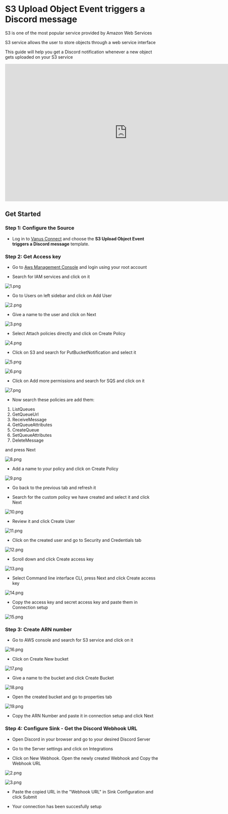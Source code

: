 # S3 Upload Object Event triggers a Discord message

S3 is one of the most popular service provided by Amazon Web Services

S3 service allows the user to store objects through a web service interface

This guide will help you get a Discord notification whenever a new object gets uploaded on your S3 service

<iframe width="800" height="450" src="https://www.youtube.com/embed/d-5wDjr4-Z0" title="YouTube video player" frameBorder="0" allowFullScreen={true} allow="accelerometer; autoplay; clipboard-write; encrypted-media; gyroscope; picture-in-picture; web-share"></iframe>

## Get Started

### Step 1: Configure the Source

- Log in to [Vanus Connect](https://cloud.vanus.ai/) and choose the **S3 Upload Object Event triggers a Discord message** template.

### Step 2: Get Access key

- Go to [Aws Management Console](https://aws.amazon.com/) and login using your root account

- Search for IAM services and click on it

![1.png](imgs/aws-bucket-discord-1.PNG)

- Go to Users on left sidebar and click on Add User

![2.png](imgs/aws-bucket-discord-2.PNG)

- Give a name to the user and click on Next

![3.png](imgs/aws-bucket-discord-3.PNG)

- Select Attach policies directly and click on Create Policy

![4.png](imgs/aws-bucket-discord-4.PNG)

- Click on S3 and search for PutBucketNotification and select it

![5.png](imgs/aws-bucket-discord-5.PNG)

![6.png](imgs/aws-bucket-discord-6.PNG)

- Click on Add more permissions and search for SQS and click on it

![7.png](imgs/aws-bucket-discord-7.PNG)

- Now search these policies are add them:

1. ListQueues
2. GetQueueUrl
3. ReceiveMessage
4. GetQueueAttributes
5. CreateQueue
6. SetQueueAttributes
7. DeleteMessage

and press Next

![8.png](imgs/aws-bucket-discord-8.PNG)

- Add a name to your policy and click on Create Policy

![9.png](imgs/aws-bucket-discord-9.PNG)

- Go back to the previous tab and refresh it

- Search for the custom policy we have created and select it and click Next

![10.png](imgs/aws-bucket-discord-10.PNG)

- Review it and click Create User

![11.png](imgs/aws-bucket-discord-11.PNG)

- Click on the created user and go to Security and Credentials tab

![12.png](imgs/aws-bucket-discord-12.PNG)

- Scroll down and click Create access key

![13.png](imgs/aws-bucket-discord-13.PNG)

- Select Command line interface CLI, press Next and click Create access key

![14.png](imgs/aws-bucket-discord-14.PNG)

- Copy the access key and secret access key and paste them in Connection setup

![15.png](imgs/aws-bucket-discord-15.PNG)

### Step 3: Create ARN number

- Go to AWS console and search for S3 service and click on it

![16.png](imgs/aws-bucket-discord-16.PNG)

- Click on Create New bucket

![17.png](imgs/aws-bucket-discord-17.PNG)

- Give a name to the bucket and click Create Bucket

![18.png](imgs/aws-bucket-discord-18.PNG)

- Open the created bucket and go to properties tab

![19.png](imgs/aws-bucket-discord-19.PNG)

- Copy the ARN Number and paste it in connection setup and click Next

### Step 4: Configure Sink - Get the Discord Webhook URL

- Open Discord in your browser and go to your desired Discord Server

- Go to the Server settings and click on Integrations

- Click on New Webhook. Open the newly created Webhook and Copy the Webhook URL

![2.png](imgs/github-issue-discord-2.PNG)

![3.png](imgs/github-issue-discord-3.PNG)

- Paste the copied URL in the "Webhook URL" in Sink Configuration and click Submit

- Your connection has been succesfully setup
